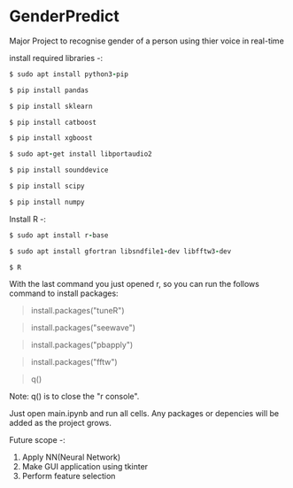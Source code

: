 # GenderPredict
Major Project to recognise gender of a person using thier voice in real-time

install required libraries -:
```ruby
$ sudo apt install python3-pip
```
```ruby
$ pip install pandas
```
```ruby
$ pip install sklearn
```
```ruby
$ pip install catboost
```
```ruby
$ pip install xgboost
```
```ruby
$ sudo apt-get install libportaudio2
```
```ruby
$ pip install sounddevice
```
```ruby
$ pip install scipy
```
```ruby
$ pip install numpy
```

Install R -:
```ruby
$ sudo apt install r-base
```
```ruby
$ sudo apt install gfortran libsndfile1-dev libfftw3-dev
```
```ruby
$ R
```

With the last command you just opened r, so you can run the follows command to install packages:

> install.packages("tuneR")

> install.packages("seewave")

> install.packages("pbapply")

> install.packages("fftw")

> q()

Note: q() is to close the "r console".

Just open main.ipynb and run all cells. Any packages or depencies will be added as the project grows.

Future scope -:
1) Apply NN(Neural Network)
2) Make GUI application using tkinter
3) Perform feature selection
